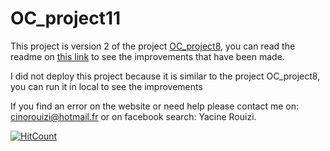# OC_project11

This project is version 2 of the project [OC_project8](https://github.com/Rouizi/OC_project8), 
you can read the readme on [this link](https://github.com/Rouizi/OC_project8) to see the improvements that have been made.

I did not deploy this project because it is similar to the project OC_project8, you can run it in local to see the improvements

If you find an error on the website or need help please contact me on: cinorouizi@hotmail.fr or on facebook search: Yacine Rouizi.

[![HitCount](http://hits.dwyl.io/rouizi/OC_project11.svg)](http://hits.dwyl.io/rouizi/OC_project11)
